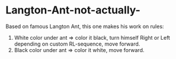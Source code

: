 # Langton-Ant-not-actually-
Based on famous Langton Ant, this one makes his work on rules:
1) White color under ant => color it black, turn himself Right or Left depending on custom RL-sequence, move forward.
2) Black color under ant => color it white, move forward.

